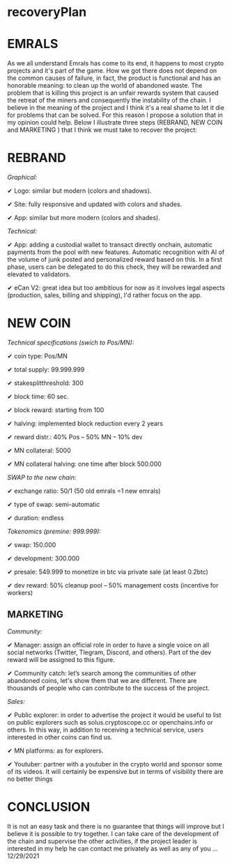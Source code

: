 # recoveryPlan

# EMRALS

As we all understand Emrals has come to its end, it happens to most crypto projects and it's part of
the game. How we got there does not depend on the common causes of failure, in fact, the product
is functional and has an honorable meaning: to clean up the world of abandoned waste.
The problem that is killing this project is an unfair rewards system that caused the retreat of the
miners and consequently the instability of the chain. I believe in the meaning of the project and I
think it's a real shame to let it die for problems that can be solved. For this reason I propose a
solution that in my opinion could help.
Below I illustrate three steps (REBRAND, NEW COIN and MARKETING ) that I think we must
take to recover the project:

# REBRAND

*Graphical:*

  ✔ Logo: similar but modern (colors and shadows).

  ✔ Site: fully responsive and updated with colors and shades.

  ✔ App: similar but more modern (colors and shades).


*Technical:*

  ✔ App: adding a custodial wallet to transact directly onchain, automatic payments from the
  pool with new features.
  Automatic recognition with AI of the volume of junk posted and personalized reward based
  on this. In a first phase, users can be delegated to do this check, they will be rewarded and
  elevated to validators.

  ✔ eCan V2: great idea but too ambitious for now as it involves legal aspects (production,
  sales, billing and shipping), I'd rather focus on the app.


# NEW COIN

*Technical specifications (swich to Pos/MN):*

  ✔ coin type: Pos/MN

  ✔ total supply: 99.999.999

  ✔ stakesplitthreshold: 300

  ✔ block time: 60 sec.

  ✔ block reward: starting from 100

  ✔ halving: implemented block reduction every 2 years

  ✔ reward distr.: 40% Pos – 50% MN – 10% dev

  ✔ MN collateral: 5000

  ✔ MN collateral halving: one time after block 500.000
  


*SWAP to the new chain:*



  ✔ exchange ratio: 50/1 (50 old emrals =1 new emrals)

  ✔ type of swap: semi-automatic

  ✔ duration: endless



*Tokenomics (premine: 999.999):*


  ✔ swap: 150.000

  ✔ development: 300.000

  ✔ presale: 549.999 to monetize in btc via private sale (at least 0.2btc)

  ✔ dev reward: 50% cleanup pool – 50% management costs (incentive for workers)


## MARKETING

*Community:*

  ✔ Manager: assign an official role in order to have a single voice on all social networks
  (Twitter, Tlegram, Discord, and others). Part of the dev reward will be assigned to this
  figure.

  ✔ Community catch: let’s search among the communities of other abandoned coins, let's show
  them that we are different. There are thousands of people who can contribute to the success
  of the project.

*Sales:*

  ✔ Public explorer: in order to advertise the project it would be useful to list on public
  explorers such as solus.cryptoscope.cc or openchains.info or others. In this way, in addition
  to receiving a technical service, users interested in other coins can find us.

  ✔ MN platforms: as for explorers.

  ✔ Youtuber: partner with a youtuber in the crypto world and sponsor some of its videos. It
  will certainly be expensive but in terms of visibility there are no better things


# CONCLUSION

It is not an easy task and there is no guarantee that things will improve but I believe it is possible
to try together. I can take care of the development of the chain and supervise the other activities, if
the project leader is interested in my help he can contact me privately as well as any of you ...
12/29/2021
